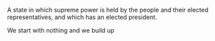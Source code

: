 A state in which supreme power is held by the people and their elected representatives, and which has an elected president.

We start with nothing and we build up
